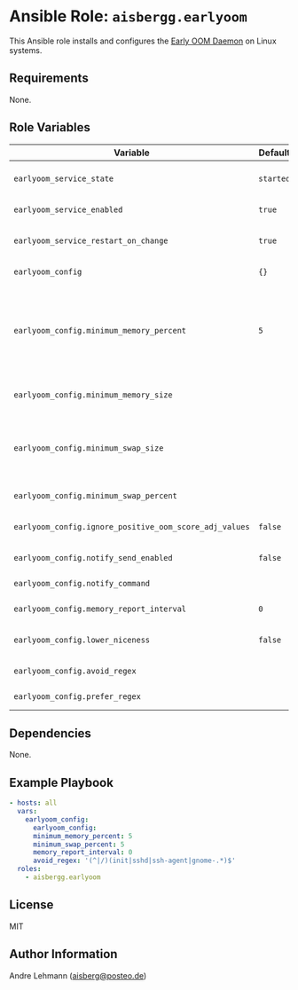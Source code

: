# Ansible Role: `aisbergg.earlyoom`

This Ansible role installs and configures the [Early OOM Daemon](https://github.com/rfjakob/earlyoom) on Linux systems.

## Requirements

None.

## Role Variables

| Variable | Default | Comments |
|----------|---------|----------|
| `earlyoom_service_state` | `started` | Set the service state (Possible values: started, restarted, stopped) |
| `earlyoom_service_enabled` | `true` | Enable/Disable the Early OOM Daemon. |
| `earlyoom_service_restart_on_change` | `true` | Restart Early OOM daemon service on configuration changes. |
| `earlyoom_config` | `{}` | Configuration options for the Early OOM Daemon. |
| `earlyoom_config.minimum_memory_percent` | `5` | (PERCENT[,KILL_PERCENT]) If the available memory is below this threshold earlyoom will send a SIGTERM, then a SIGKILL once below KILL_PERCENT(default PERCENT/2). |
| `earlyoom_config.minimum_memory_size` |  | (SIZE[,KILL_SIZE]) Set available memory minimum to SIZE KiB. |
| `earlyoom_config.minimum_swap_size` |  | (PERCENT[,KILL_PERCENT]) Set free swap minimum to PERCENT of total. Both memory and swap must be below minimum for earlyoom to act. |
| `earlyoom_config.minimum_swap_percent` |  | (SIZE[,KILL_SIZE]) Set free swap minimum to SIZE KiB. |
| `earlyoom_config.ignore_positive_oom_score_adj_values` | `false` | User-space oom killer should ignore positive oom_score_adj values. |
| `earlyoom_config.notify_send_enabled` | `false` | Enable notifications using "notify-send" |
| `earlyoom_config.notify_command` |  | Enable notifications using COMMAND. |
| `earlyoom_config.memory_report_interval` | `0` | Memory report interval in seconds. |
| `earlyoom_config.lower_niceness` | `false` | Set niceness of earlyoom to -20 and oom_score_adj to -100. |
| `earlyoom_config.avoid_regex` |  | Prefer to kill processes matching REGEX. |
| `earlyoom_config.prefer_regex` |  | Avoid killing processes matching REGEX. |

## Dependencies

None.

## Example Playbook

```yaml
- hosts: all
  vars:
    earlyoom_config:
      earlyoom_config:
      minimum_memory_percent: 5
      minimum_swap_percent: 5
      memory_report_interval: 0
      avoid_regex: '(^|/)(init|sshd|ssh-agent|gnome-.*)$'
  roles:
    - aisbergg.earlyoom
```

## License

MIT

## Author Information

Andre Lehmann (aisberg@posteo.de)
